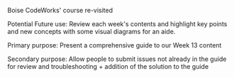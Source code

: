 Boise CodeWorks' course re-visited

Potential Future use:
Review each week's contents and highlight key points and new concepts with some visual diagrams for an aide.

Primary purpose:
Present a comprehensive guide to our Week 13 content

Secondary purpose:
Allow people to submit issues not already in the guide for review and troubleshooting + addition of the solution to the guide
